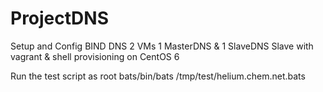 ProjectDNS
==========

Setup and Config BIND DNS 
2 VMs  1 MasterDNS & 1 SlaveDNS
Slave with vagrant & shell provisioning on CentOS 6

Run the test script as root
 bats/bin/bats /tmp/test/helium.chem.net.bats
